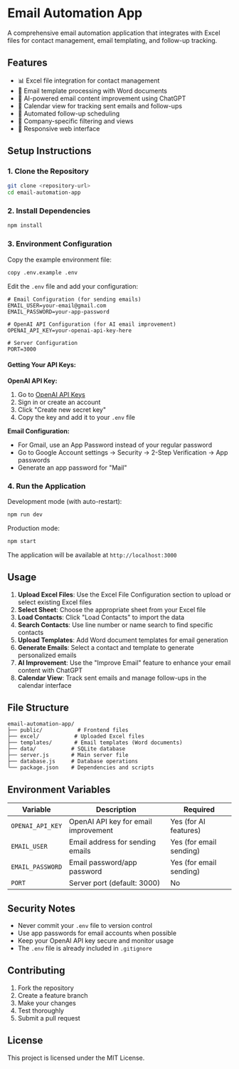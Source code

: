 # Email Automation App

A comprehensive email automation application that integrates with Excel files for contact management, email templating, and follow-up tracking.

## Features

- 📊 Excel file integration for contact management
- 📧 Email template processing with Word documents
- 🤖 AI-powered email content improvement using ChatGPT
- 📅 Calendar view for tracking sent emails and follow-ups
- 🔄 Automated follow-up scheduling
- 🏢 Company-specific filtering and views
- 📱 Responsive web interface

## Setup Instructions

### 1. Clone the Repository
```bash
git clone <repository-url>
cd email-automation-app
```

### 2. Install Dependencies
```bash
npm install
```

### 3. Environment Configuration

Copy the example environment file:
```bash
copy .env.example .env
```

Edit the `.env` file and add your configuration:

```env
# Email Configuration (for sending emails)
EMAIL_USER=your-email@gmail.com
EMAIL_PASSWORD=your-app-password

# OpenAI API Configuration (for AI email improvement)
OPENAI_API_KEY=your-openai-api-key-here

# Server Configuration
PORT=3000
```

#### Getting Your API Keys:

**OpenAI API Key:**
1. Go to [OpenAI API Keys](https://platform.openai.com/api-keys)
2. Sign in or create an account
3. Click "Create new secret key"
4. Copy the key and add it to your `.env` file

**Email Configuration:**
- For Gmail, use an App Password instead of your regular password
- Go to Google Account settings → Security → 2-Step Verification → App passwords
- Generate an app password for "Mail"

### 4. Run the Application

Development mode (with auto-restart):
```bash
npm run dev
```

Production mode:
```bash
npm start
```

The application will be available at `http://localhost:3000`

## Usage

1. **Upload Excel Files**: Use the Excel File Configuration section to upload or select existing Excel files
2. **Select Sheet**: Choose the appropriate sheet from your Excel file
3. **Load Contacts**: Click "Load Contacts" to import the data
4. **Search Contacts**: Use line number or name search to find specific contacts
5. **Upload Templates**: Add Word document templates for email generation
6. **Generate Emails**: Select a contact and template to generate personalized emails
7. **AI Improvement**: Use the "Improve Email" feature to enhance your email content with ChatGPT
8. **Calendar View**: Track sent emails and manage follow-ups in the calendar interface

## File Structure

```
email-automation-app/
├── public/           # Frontend files
├── excel/           # Uploaded Excel files
├── templates/       # Email templates (Word documents)
├── data/           # SQLite database
├── server.js       # Main server file
├── database.js     # Database operations
└── package.json    # Dependencies and scripts
```

## Environment Variables

| Variable | Description | Required |
|----------|-------------|----------|
| `OPENAI_API_KEY` | OpenAI API key for email improvement | Yes (for AI features) |
| `EMAIL_USER` | Email address for sending emails | Yes (for email sending) |
| `EMAIL_PASSWORD` | Email password/app password | Yes (for email sending) |
| `PORT` | Server port (default: 3000) | No |

## Security Notes

- Never commit your `.env` file to version control
- Use app passwords for email accounts when possible
- Keep your OpenAI API key secure and monitor usage
- The `.env` file is already included in `.gitignore`

## Contributing

1. Fork the repository
2. Create a feature branch
3. Make your changes
4. Test thoroughly
5. Submit a pull request

## License

This project is licensed under the MIT License.
